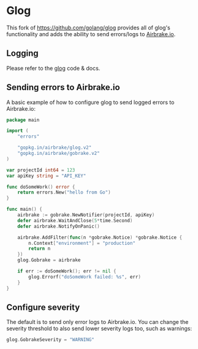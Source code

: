 # Glog

This fork of https://github.com/golang/glog provides all of glog's functionality
and adds the ability to send errors/logs to [Airbrake.io](https://airbrake.io).

## Logging

Please refer to the [glog](https://github.com/golang/glog) code & docs.

## Sending errors to Airbrake.io

A basic example of how to configure glog to send logged errors to Airbrake.io:

```go
package main

import (
	"errors"

	"gopkg.in/airbrake/glog.v2"
	"gopkg.in/airbrake/gobrake.v2"
)

var projectId int64 = 123
var apiKey string = "API_KEY"

func doSomeWork() error {
	return errors.New("hello from Go")
}

func main() {
	airbrake := gobrake.NewNotifier(projectId, apiKey)
	defer airbrake.WaitAndClose(5*time.Second)
	defer airbrake.NotifyOnPanic()

	airbrake.AddFilter(func(n *gobrake.Notice) *gobrake.Notice {
		n.Context["environment"] = "production"
		return n
	})
	glog.Gobrake = airbrake

	if err := doSomeWork(); err != nil {
		glog.Errorf("doSomeWork failed: %s", err)
	}
}
```

## Configure severity

The default is to send only error logs to Airbrake.io. You can change the
severity threshold to also send lower severity logs too, such as warnings:

```go
glog.GobrakeSeverity = "WARNING"
```
